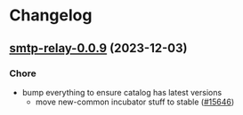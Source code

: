 # Changelog



## [smtp-relay-0.0.9](https://github.com/truecharts/charts/compare/smtp-relay-0.0.8...smtp-relay-0.0.9) (2023-12-03)

### Chore

- bump everything to ensure catalog has latest versions
  - move new-common incubator stuff to stable ([#15646](https://github.com/truecharts/charts/issues/15646))
  
  